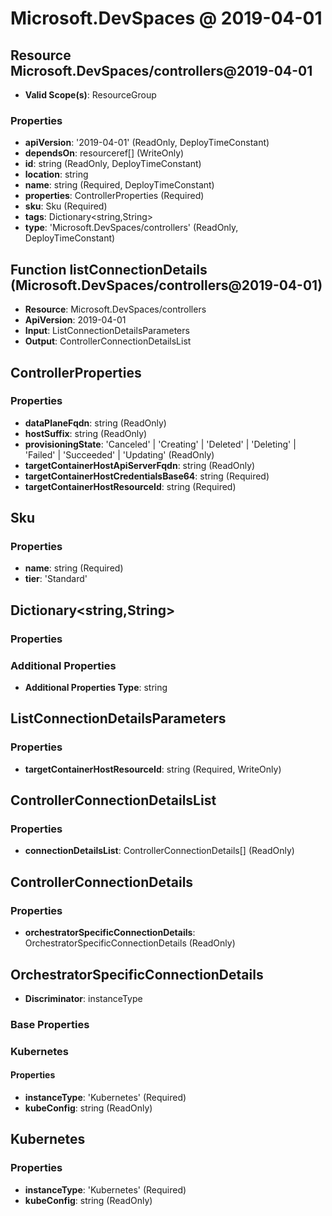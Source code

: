 # Microsoft.DevSpaces @ 2019-04-01

## Resource Microsoft.DevSpaces/controllers@2019-04-01
* **Valid Scope(s)**: ResourceGroup
### Properties
* **apiVersion**: '2019-04-01' (ReadOnly, DeployTimeConstant)
* **dependsOn**: resourceref[] (WriteOnly)
* **id**: string (ReadOnly, DeployTimeConstant)
* **location**: string
* **name**: string (Required, DeployTimeConstant)
* **properties**: ControllerProperties (Required)
* **sku**: Sku (Required)
* **tags**: Dictionary<string,String>
* **type**: 'Microsoft.DevSpaces/controllers' (ReadOnly, DeployTimeConstant)

## Function listConnectionDetails (Microsoft.DevSpaces/controllers@2019-04-01)
* **Resource**: Microsoft.DevSpaces/controllers
* **ApiVersion**: 2019-04-01
* **Input**: ListConnectionDetailsParameters
* **Output**: ControllerConnectionDetailsList

## ControllerProperties
### Properties
* **dataPlaneFqdn**: string (ReadOnly)
* **hostSuffix**: string (ReadOnly)
* **provisioningState**: 'Canceled' | 'Creating' | 'Deleted' | 'Deleting' | 'Failed' | 'Succeeded' | 'Updating' (ReadOnly)
* **targetContainerHostApiServerFqdn**: string (ReadOnly)
* **targetContainerHostCredentialsBase64**: string (Required)
* **targetContainerHostResourceId**: string (Required)

## Sku
### Properties
* **name**: string (Required)
* **tier**: 'Standard'

## Dictionary<string,String>
### Properties
### Additional Properties
* **Additional Properties Type**: string

## ListConnectionDetailsParameters
### Properties
* **targetContainerHostResourceId**: string (Required, WriteOnly)

## ControllerConnectionDetailsList
### Properties
* **connectionDetailsList**: ControllerConnectionDetails[] (ReadOnly)

## ControllerConnectionDetails
### Properties
* **orchestratorSpecificConnectionDetails**: OrchestratorSpecificConnectionDetails (ReadOnly)

## OrchestratorSpecificConnectionDetails
* **Discriminator**: instanceType
### Base Properties
### Kubernetes
#### Properties
* **instanceType**: 'Kubernetes' (Required)
* **kubeConfig**: string (ReadOnly)


## Kubernetes
### Properties
* **instanceType**: 'Kubernetes' (Required)
* **kubeConfig**: string (ReadOnly)

